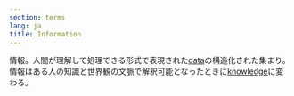 ```yaml
---
section: terms
lang: ja
title: Information
---
```


情報。人間が理解して処理できる形式で表現された[data](/glossary/ja/terms/data/)の構造化された集まり。情報はある人の知識と世界観の文脈で解釈可能となったときに[knowledge](/glossary/ja/terms/knowledge/)に変わる。
